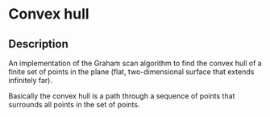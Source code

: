 # Convex hull

## Description

An implementation of the Graham scan algorithm to find the convex hull of a finite set of points in the plane (flat, two-dimensional surface that extends infinitely far).

Basically the convex hull is a path through a sequence of points that surrounds all points in the set of points.

